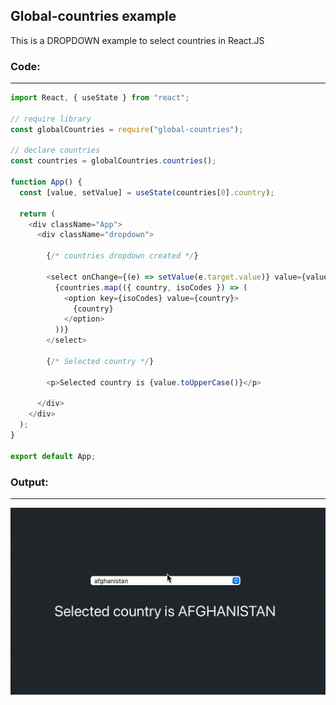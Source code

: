 ## Global-countries example

This is a DROPDOWN example to select countries in React.JS

### Code:

---

```javascript
import React, { useState } from "react";

// require library
const globalCountries = require("global-countries");

// declare countries
const countries = globalCountries.countries();

function App() {
  const [value, setValue] = useState(countries[0].country);

  return (
    <div className="App">
      <div className="dropdown">

        {/* countries dropdown created */}

        <select onChange={(e) => setValue(e.target.value)} value={value}>
          {countries.map(({ country, isoCodes }) => (
            <option key={isoCodes} value={country}>
              {country}
            </option>
          ))}
        </select>

        {/* Selected country */}

        <p>Selected country is {value.toUpperCase()}</p>

      </div>
    </div>
  );
}

export default App;
```

### Output:

---

![Dropdown Example](./public/assets/dropdown-example.gif)
